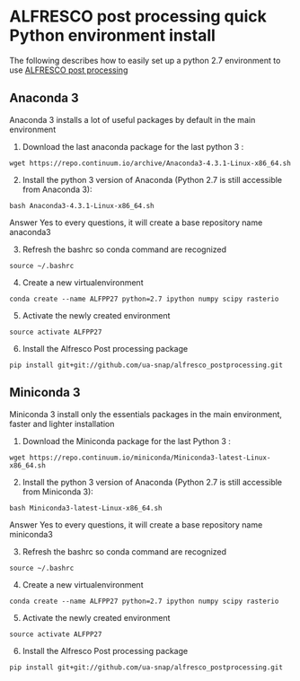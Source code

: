 # ALFRESCO post processing quick Python environment install
The following describes how to easily set up a python 2.7 environment to use [ALFRESCO post processing](https://github.com/ua-snap/alfresco_postprocessing)
## Anaconda 3

Anaconda 3 installs a lot of useful packages by default in the main environment


1. Download the last anaconda package for the last python 3 :

`wget https://repo.continuum.io/archive/Anaconda3-4.3.1-Linux-x86_64.sh`

2. Install the python 3 version of Anaconda (Python 2.7 is still accessible from Anaconda 3):

`bash Anaconda3-4.3.1-Linux-x86_64.sh`

Answer Yes to every questions, it will create a base repository name anaconda3

3. Refresh the bashrc so conda command are recognized

`source ~/.bashrc` 

4. Create a new virtualenvironment

`conda create --name ALFPP27 python=2.7 ipython numpy scipy rasterio`

5. Activate the newly created environment

`source activate ALFPP27`

6. Install the Alfresco Post processing package

`pip install git+git://github.com/ua-snap/alfresco_postprocessing.git`



## Miniconda 3

Miniconda 3 install only the essentials packages in the main environment, faster and lighter installation

1. Download the Miniconda package for the last Python 3 :

`wget https://repo.continuum.io/miniconda/Miniconda3-latest-Linux-x86_64.sh`

2. Install the python 3 version of Anaconda (Python 2.7 is still accessible from Miniconda 3):

`bash Miniconda3-latest-Linux-x86_64.sh`

Answer Yes to every questions, it will create a base repository name miniconda3

3. Refresh the bashrc so conda command are recognized

`source ~/.bashrc` 

4. Create a new virtualenvironment

`conda create --name ALFPP27 python=2.7 ipython numpy scipy rasterio`

5. Activate the newly created environment

`source activate ALFPP27`

6. Install the Alfresco Post processing package

`pip install git+git://github.com/ua-snap/alfresco_postprocessing.git`

